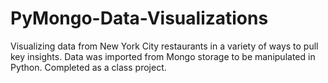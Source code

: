 # PyMongo-Data-Visualizations
Visualizing data from New York City restaurants in a variety of ways to pull key insights. Data was imported from Mongo storage to be manipulated in Python. Completed as a class project. 
